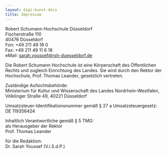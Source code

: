 ```yaml
---
layout: digi-kunst-docs
title: Impressum
---
```


Robert Schumann Hochschule Düsseldorf  
Fischerstraße 110  
40476 Düsseldorf  
Fon: +49 211 49 18 0  
Fax: +49 211 49 11 6 18  
eMail: [sarah.youssef@rsh-duesseldorf.de](mailto:sarah.youssef@rsh-duesseldorf.de)

Die Robert Schumann Hochschule ist eine Körperschaft des Öffentlichen Rechts und zugleich Einrichtung des Landes. Sie wird durch den Rektor der Hochschule, Prof. Thomas Leander, gesetzlich vertreten.

Zuständige Aufsichtsbehörde:  
Ministerium für Kultur und Wissenschaft des Landes Nordrhein-Westfalen,  
Völklinger Straße 49, 40221 Düsseldorf  

Umsatzsteuer-Identifikationsnummer gemäß § 27 a Umsatzsteuergesetz:  
DE 119356424  

Inhaltlich Verantwortliche gemäß § 5 TMG:  
als Herausgeber der Rektor  
Prof. Thomas Leander  

für die Redaktion:  
Dr. Sarah Youssef (V.i.S.d.P.)

